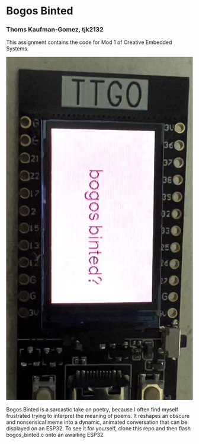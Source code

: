 # Bogos Binted
### Thoms Kaufman-Gomez, tjk2132
This assignment contains the code for Mod 1 of Creative Embedded Systems.  

![Speaker 1 setting up the meme](https://github.com/tgomezzzz/bogos-binted/blob/main/image.png)

Bogos Binted is a sarcastic take on poetry, because I often find myself frustrated trying to interpret the meaning of poems. It reshapes an obscure and nonsensical meme into a dynamic, animated conversation that can be displayed on an ESP32. To see it for yourself, clone this repo and then flash bogos_binted.c onto an awaiting ESP32. 


